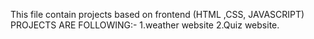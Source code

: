 This file contain projects based on frontend (HTML ,CSS, JAVASCRIPT)
PROJECTS ARE FOLLOWING:-
1.weather website
2.Quiz website.
